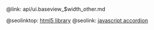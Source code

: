 @link: api/ui.baseview_$width_other.md

@seolinktop: [html5 library](https://webix.com)
@seolink: [javascript accordion](https://webix.com/widget/accordion/)